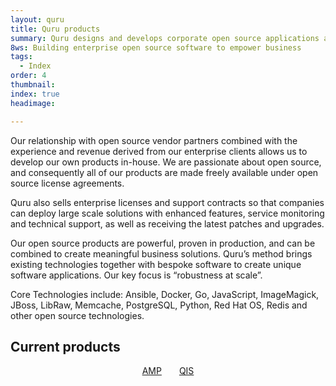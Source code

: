 ```yaml
---
layout: quru
title: Quru products
summary: Quru designs and develops corporate open source applications available with enterprise support.
8ws: Building enterprise open source software to empower business
tags:
  - Index
order: 4
thumbnail:
index: true
headimage:

---
```


Our relationship with open source vendor partners combined with the experience and revenue derived from our enterprise clients allows us to develop our own products in-house. We are passionate about open source, and consequently all of our products are made freely available under open source license agreements.

Quru also sells enterprise licenses and support contracts so that companies can deploy large scale solutions with enhanced features, service monitoring and technical support, as well as receiving the latest patches and upgrades.

Our open source products are powerful, proven in production, and can be combined to create meaningful business solutions. Quru’s method brings existing technologies together with bespoke software to create unique software applications. Our key focus is “robustness at scale”.

Core Technologies include: Ansible, Docker, Go, JavaScript, ImageMagick, JBoss, LibRaw, Memcache, PostgreSQL, Python, Red Hat OS, Redis and other open source technologies.

## Current products

<center><a href="/products/amp.html" class="button" style="margin-right: 2em;">AMP</a><a href="/products/qis.html" class="button">QIS</a></center>
